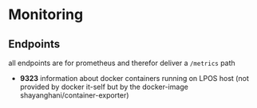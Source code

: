 # Monitoring

## Endpoints

all endpoints are for prometheus and therefor deliver a `/metrics` path

  * **9323** information about docker containers running on LPOS host (not provided by docker it-self but by the docker-image shayanghani/container-exporter)
